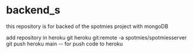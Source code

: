 # backend_s

this repository is for backed of the spotmies project with mongoDB

add repository in heroku git
heroku git:remote -a spotmies/spotmiesserver
git push heroku main -- for push code to heroku
